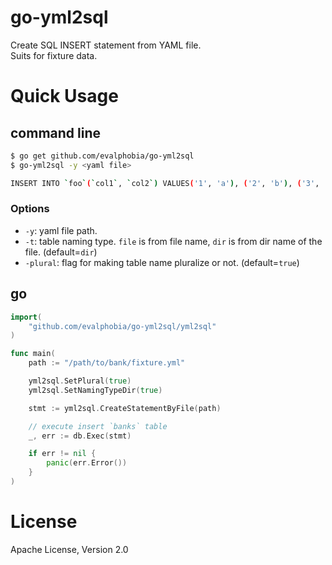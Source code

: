 # go-yml2sql

Create SQL INSERT statement from YAML file.  
Suits for fixture data.

# Quick Usage

## command line
```sh
$ go get github.com/evalphobia/go-yml2sql
$ go-yml2sql -y <yaml file>

INSERT INTO `foo`(`col1`, `col2`) VALUES('1', 'a'), ('2', 'b'), ('3', 'c');
```

### Options

- `-y`: yaml file path.
- `-t`: table naming type. `file` is from file name, `dir` is from dir name of the file. (default=`dir`)
- `-plural`: flag for making table name pluralize or not. (default=`true`)


## go

```go
import(
    "github.com/evalphobia/go-yml2sql/yml2sql"
)

func main(
    path := "/path/to/bank/fixture.yml"

    yml2sql.SetPlural(true)
    yml2sql.SetNamingTypeDir(true)

    stmt := yml2sql.CreateStatementByFile(path)

    // execute insert `banks` table
    _, err := db.Exec(stmt)

    if err != nil {
        panic(err.Error())
    }
)
```

# License

Apache License, Version 2.0
